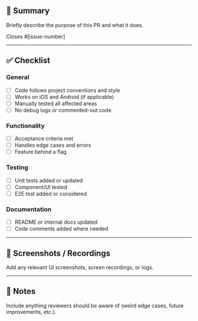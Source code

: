 ## 🧠 Summary

Briefly describe the purpose of this PR and what it does.

Closes #[issue-number] <!-- Link to the issue if applicable -->

---

## ✅ Checklist

### General

- [ ] Code follows project conventions and style
- [ ] Works on iOS and Android (if applicable)
- [ ] Manually tested all affected areas
- [ ] No debug logs or commented-out code

### Functionality

- [ ] Acceptance criteria met
- [ ] Handles edge cases and errors
- [ ] Feature behind a flag

### Testing

- [ ] Unit tests added or updated
- [ ] Component/UI tested
- [ ] E2E test added or considered

### Documentation

- [ ] README or internal docs updated
- [ ] Code comments added where needed

---

## 📸 Screenshots / Recordings

Add any relevant UI screenshots, screen recordings, or logs.

---

## 📝 Notes

Include anything reviewers should be aware of (weird edge cases, future improvements, etc.).
